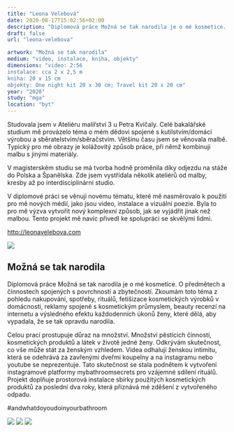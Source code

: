 ```yaml
---
title: "Leona Velebová"
date: 2020-08-17T15:02:56+02:00
description: "Diplomová práce Možná se tak narodila je o mé kosmetice. O předmětech a činnostech spojených s povrchností a zbytečností."
draft: false
url: "leona-velebova"

artwork: "Možná se tak narodila"
medium: "video, instalace, kniha, objekty"
dimensions: "video: 2:56
instalace: cca 2 x 2,5 m
kniha: 20 x 15 cm
objekty: One night kit 20 x 30 cm; Travel kit 20 x 20 cm"
year: "2020"
study: "mga"
location: "byt"
---
```


Studovala jsem v Ateliéru malířství 3 u Petra Kvíčaly. Celé bakalářské studium mě provázelo téma o mém dědovi spojené s kutilstvím/domácí výrobou a sběratelstvím/sběračstvím. Většinu času jsem se věnovala malbě. Typický pro mé obrazy je kolážovitý způsob práce, při němž kombinuji malbu s jinými materiály.

V magisterském studiu se má tvorba hodně proměnila díky odjezdu na stáže do Polska a Španělska. Zde jsem vystřídala několik ateliérů od malby, kresby až po interdisciplinární studio.

V diplomové práci se věnuji novému tématu, které mě nasměrovalo k použití pro mě nových médií, jako jsou video, instalace a vizuální poezie. Byla to pro mě výzva vytvořit nový komplexní způsob, jak se vyjádřit jinak než malbou. Tento projekt mě navíc přivedl ke spolupráci se skvělými lidmi.

http://leonavelebova.com

![](/students/velebova/1.jpg)

## Možná se tak narodila

Diplomová práce Možná se tak narodila je o mé kosmetice. O předmětech a činnostech spojených s povrchností a zbytečností. Zkoumám toto téma z pohledu nakupování, spotřeby, rituálů, fetišizace kosmetických výrobků v domácnosti, reklamy spojené s kosmetickým průmyslem, beauty recenzí na internetu a výsledného efektu každodenních úkonů ženy, které dělá, aby vypadala, že se tak opravdu narodila.

Celou prací prostupuje důraz na množství. Množství pěstících činností, kosmetických produktů a látek v životě jedné ženy. Odkrývám skutečnost, co vše může stát za ženským vzhledem. Videa odhalují ženskou intimitu, která se odehrává za zavřenými dveřmi koupelny a na instagramu nebo youtube se neprezentuje. Tato skutečnost se stala podnětem k vytvoření instagramové platformy mybathroomsecrets pro vzájemné sdílení rituálů. Projekt doplňuje prostorová instalace sbírky použitých kosmetických produktů za poslední dva roky, která přiznává mé zděšení z vytvořeného odpadu.

#andwhatdoyoudoinyourbathroom

![](/students/velebova/2.jpg)
![](/students/velebova/3.jpg)
![](/students/velebova/4.jpg)

